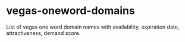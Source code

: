 # vegas-oneword-domains
List of vegas one word domain names with availability, expiration date, attractiveness, demand score.
